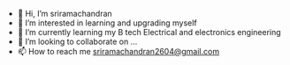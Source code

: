 - 👋 Hi, I’m sriramachandran 
- 👀 I’m interested in learning and upgrading myself
- 🌱 I’m currently learning my B tech Electrical and electronics engineering
- 💞️ I’m looking to collaborate on ...
- 📫 How to reach me sriramachandran2604@gmail.com

<!---
Srm2604/Srm2604 is a ✨ special ✨ repository because its `README.md` (this file) appears on your GitHub profile.
You can click the Preview link to take a look at your changes.
--->
